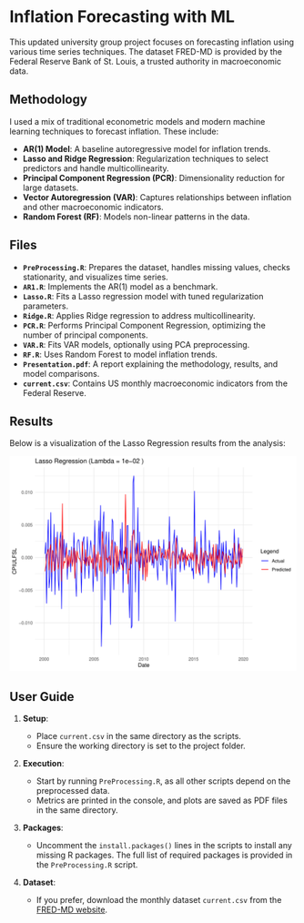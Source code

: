 # Inflation Forecasting with ML

This updated university group project focuses on forecasting inflation using various time series techniques. The dataset FRED-MD is provided by the Federal Reserve Bank of St. Louis, a trusted authority in macroeconomic data.

## Methodology

I used a mix of traditional econometric models and modern machine learning techniques to forecast inflation. These include:

- **AR(1) Model**: A baseline autoregressive model for inflation trends.
- **Lasso and Ridge Regression**: Regularization techniques to select predictors and handle multicollinearity.
- **Principal Component Regression (PCR)**: Dimensionality reduction for large datasets.
- **Vector Autoregression (VAR)**: Captures relationships between inflation and other macroeconomic indicators.
- **Random Forest (RF)**: Models non-linear patterns in the data.

## Files

- **`PreProcessing.R`**: Prepares the dataset, handles missing values, checks stationarity, and visualizes time series.
- **`AR1.R`**: Implements the AR(1) model as a benchmark.
- **`Lasso.R`**: Fits a Lasso regression model with tuned regularization parameters.
- **`Ridge.R`**: Applies Ridge regression to address multicollinearity.
- **`PCR.R`**: Performs Principal Component Regression, optimizing the number of principal components.
- **`VAR.R`**: Fits VAR models, optionally using PCA preprocessing.
- **`RF.R`**: Uses Random Forest to model inflation trends.
- **`Presentation.pdf`**: A report explaining the methodology, results, and model comparisons.
- **`current.csv`**: Contains US monthly macroeconomic indicators from the Federal Reserve.


## Results

Below is a visualization of the Lasso Regression results from the analysis:

![Lasso Results](LassoResults.png)


## User Guide

1. **Setup**:
   - Place `current.csv` in the same directory as the scripts.
   - Ensure the working directory is set to the project folder.

2. **Execution**:
   - Start by running `PreProcessing.R`, as all other scripts depend on the preprocessed data.
   - Metrics are printed in the console, and plots are saved as PDF files in the same directory.

3. **Packages**:
   - Uncomment the `install.packages()` lines in the scripts to install any missing R packages. The full list of required packages is provided in the `PreProcessing.R` script.

4. **Dataset**:
   - If you prefer, download the monthly dataset `current.csv` from the [FRED-MD website](https://www.stlouisfed.org/research/economists/mccracken/fred-databases).
